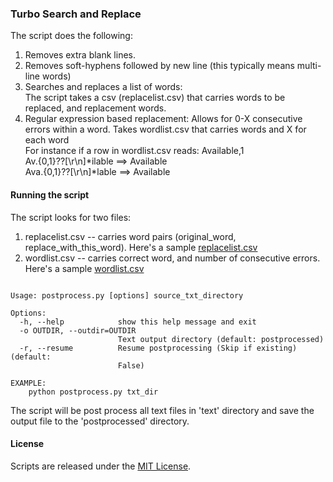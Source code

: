 ### Turbo Search and Replace 

The script does the following:
1. Removes extra blank lines.
2. Removes soft-hyphens followed by new line (this typically means multi-line words)
2. Searches and replaces a list of words:  
   The script takes a csv (replacelist.csv) that carries words to be replaced, and replacement words. 
3. Regular expression based replacement:
	Allows for 0-X consecutive errors within a word.
	Takes wordlist.csv that carries words and X for each word  
	For instance if a row in wordlist.csv reads: Available,1  
	Av.{0,1}\??[\r\n]*ilable ==> Available  
	Ava.{0,1}\??[\r\n]*lable ==> Available  

#### Running the script 

The script looks for two files:  
1. replacelist.csv -- carries word pairs (original_word, replace_with_this_word). Here's a sample [replacelist.csv](https://github.com/soodoku/Search-And-Replace/blob/master/replacelist.csv)
2. wordlist.csv -- carries correct word, and number of consecutive errors. Here's a sample [wordlist.csv](https://github.com/soodoku/Search-And-Replace/blob/master/wordlist.csv)

<pre><code>
Usage: postprocess.py [options] source_txt_directory

Options:
  -h, --help            show this help message and exit
  -o OUTDIR, --outdir=OUTDIR
                        Text output directory (default: postprocessed)
  -r, --resume          Resume postprocessing (Skip if existing) (default:
                        False)

EXAMPLE:
    python postprocess.py txt_dir
</code></pre>	

The script will be post process all text files in 'text' directory and save the output file to the 'postprocessed' directory.

#### License

Scripts are released under the [MIT License](https://github.com/soodoku/Search-And-Replace/blob/master/License.md).
